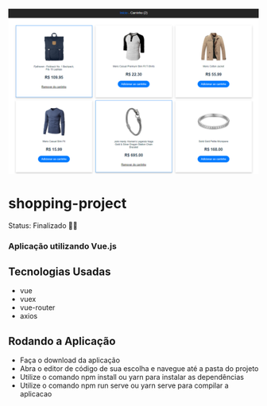![Alt text](image.png)

# shopping-project

Status: Finalizado 👌🏼

### Aplicação utilizando Vue.js

## Tecnologias Usadas
+ vue
+ vuex
+ vue-router
+ axios

## Rodando a Aplicação
+ Faça o download da aplicação
+ Abra o editor de código de sua escolha e navegue até a pasta do projeto
+ Utilize o comando npm install ou yarn para instalar as dependências
+ Utilize o comando npm run serve ou yarn serve para compilar a aplicacao

